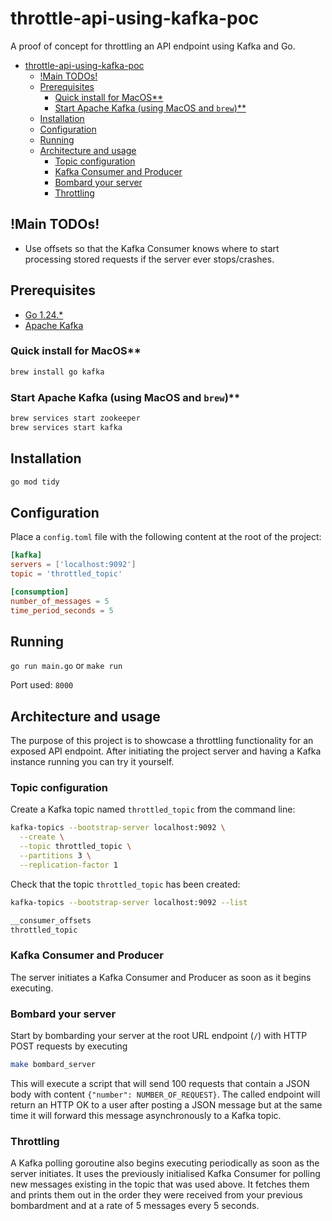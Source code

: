 # throttle-api-using-kafka-poc

A proof of concept for throttling an API endpoint using Kafka and Go.

- [throttle-api-using-kafka-poc](#throttle-api-using-kafka-poc)
  - [!Main TODOs!](#main-todos)
  - [Prerequisites](#prerequisites)
    - [Quick install for MacOS\*\*](#quick-install-for-macos)
    - [Start Apache Kafka (using MacOS and `brew`)\*\*](#start-apache-kafka-using-macos-and-brew)
  - [Installation](#installation)
  - [Configuration](#configuration)
  - [Running](#running)
  - [Architecture and usage](#architecture-and-usage)
    - [Topic configuration](#topic-configuration)
    - [Kafka Consumer and Producer](#kafka-consumer-and-producer)
    - [Bombard your server](#bombard-your-server)
    - [Throttling](#throttling)

## !Main TODOs!

- Use offsets so that the Kafka Consumer knows where to start processing stored requests if the server ever stops/crashes.

## Prerequisites

- [Go 1.24.\*](https://golang.org/)
- [Apache Kafka](https://kafka.apache.org/)

### Quick install for MacOS\*\*

```bash
brew install go kafka
```

### Start Apache Kafka (using MacOS and `brew`)\*\*

```bash
brew services start zookeeper
brew services start kafka
```

## Installation

```bash
go mod tidy
```

## Configuration

Place a `config.toml` file with the following content at the root of the project:

```toml
[kafka]
servers = ['localhost:9092']
topic = 'throttled_topic'

[consumption]
number_of_messages = 5
time_period_seconds = 5
```

## Running

`go run main.go` or `make run`

Port used: `8000`

## Architecture and usage

The purpose of this project is to showcase a throttling functionality for an exposed API endpoint. After initiating the project server and having a Kafka instance running you can try it yourself.

### Topic configuration

Create a Kafka topic named `throttled_topic` from the command line:

```bash
kafka-topics --bootstrap-server localhost:9092 \
  --create \
  --topic throttled_topic \
  --partitions 3 \
  --replication-factor 1
```

Check that the topic `throttled_topic` has been created:

```bash
kafka-topics --bootstrap-server localhost:9092 --list
```

```bash
__consumer_offsets
throttled_topic
```

### Kafka Consumer and Producer

The server initiates a Kafka Consumer and Producer as soon as it begins executing.

### Bombard your server

Start by bombarding your server at the root URL endpoint (`/`) with HTTP POST requests by executing

```bash
make bombard_server
```

This will execute a script that will send 100 requests that contain a JSON body with content `{"number": NUMBER_OF_REQUEST}`. The called endpoint will return an HTTP OK to a user after posting a JSON message but at the same time it will forward this message asynchronously to a Kafka topic.

### Throttling

A Kafka polling goroutine also begins executing periodically as soon as the server initiates. It uses the previously initialised Kafka Consumer for polling new messages existing in the topic that was used above. It fetches them and prints them out in the order they were received from your previous bombardment and at a rate of 5 messages every 5 seconds.
